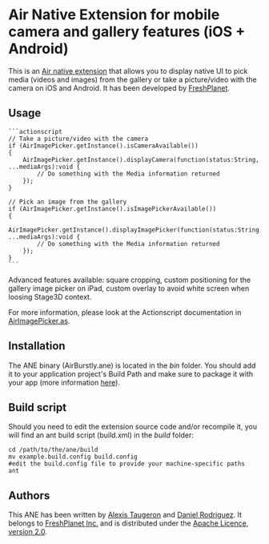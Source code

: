 Air Native Extension for mobile camera and gallery features (iOS + Android)
======================================

This is an [Air native extension](http://www.adobe.com/devnet/air/native-extensions-for-air.html) that allows you to display native UI to pick media (videos and images) from the gallery or take a picture/video with the camera on iOS and Android. It has been developed by [FreshPlanet](http://freshplanet.com).


Usage
-----

    ```actionscript
    // Take a picture/video with the camera
    if (AirImagePicker.getInstance().isCameraAvailable())
    {
        AirImagePicker.getInstance().displayCamera(function(status:String, ...mediaArgs):void {
            // Do something with the Media information returned
        });
    }

    // Pick an image from the gallery
    if (AirImagePicker.getInstance().isImagePickerAvailable())
    {
        AirImagePicker.getInstance().displayImagePicker(function(status:String, ...mediaArgs):void {
            // Do something with the Media information returned
        });
    }
    ```

Advanced features available: square cropping, custom positioning for the gallery image picker on iPad, custom overlay to avoid white screen when loosing Stage3D context.

For more information, please look at the Actionscript documentation in [AirImagePicker.as](https://github.com/freshplanet/ANE-ImagePicker/blob/master/actionscript/src/com/freshplanet/ane/AirImagePicker/AirImagePicker.as).


Installation
---------

The ANE binary (AirBurstly.ane) is located in the *bin* folder. You should add it to your application project's Build Path and make sure to package it with your app (more information [here](http://help.adobe.com/en_US/air/build/WS597e5dadb9cc1e0253f7d2fc1311b491071-8000.html)).


Build script
---------

Should you need to edit the extension source code and/or recompile it, you will find an ant build script (build.xml) in the *build* folder:

    cd /path/to/the/ane/build
    mv example.build.config build.config
    #edit the build.config file to provide your machine-specific paths
    ant


Authors
------

This ANE has been written by [Alexis Taugeron](http://alexistaugeron.com) and [Daniel Rodriguez](http://www.github.com/dornad/). It belongs to [FreshPlanet Inc.](http://freshplanet.com) and is distributed under the [Apache Licence, version 2.0](http://www.apache.org/licenses/LICENSE-2.0).